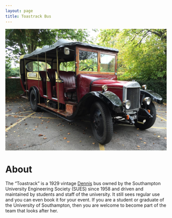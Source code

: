 ```yaml
---
layout: page
title: Toastrack Bus
---
```


![Home Image][home-image]

# About
The “Toastrack” is a 1929 vintage [Dennis][dennis-society] bus owned by the Southampton University Engineering Society (SUES) since 1958 and driven and maintained by students and staff of the university. It still sees regular use and you can even book it for your event. If you are a student or graduate of the University of Southampton, then you are welcome to become part of the team that looks after her.

[dennis-society]: http://www.dennissociety.org.uk/
[home-image]: /img/page-images/home.jpg
